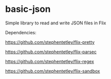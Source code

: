 # basic-json

Simple library to read and write JSON files in Flix

Dependencies:

https://github.com/stephentetley/flix-pretty

https://github.com/stephentetley/flix-parsec

https://github.com/stephentetley/flix-regex

https://github.com/stephentetley/flix-sandbox

